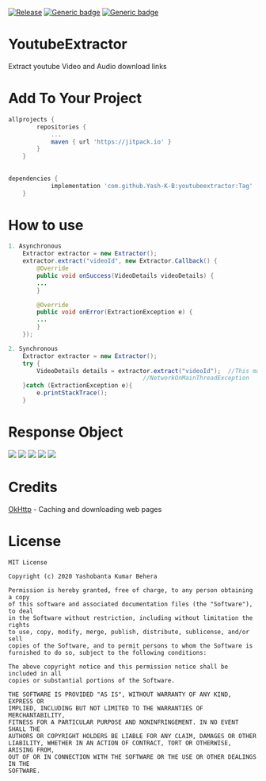 [![Release](https://jitpack.io/v/Yash-K-B/YoutubeExtractor.svg)](https://jitpack.io/#Yash-K-B/YoutubeExtractor)
[![Generic badge](https://img.shields.io/badge/Build-passing-<COLOR>.svg)]()
[![Generic badge](https://img.shields.io/badge/API-5.0+-<COLOR>.svg)](https://developer.android.com/about/versions/lollipop)

# YoutubeExtractor
Extract youtube Video and Audio download links

# Add To Your Project
```gradle
allprojects {
		repositories {
			...
			maven { url 'https://jitpack.io' }
		}
	}
  
  
dependencies {
	        implementation 'com.github.Yash-K-B:youtubeextractor:Tag'
	}
```
# How to use

```java
1. Asynchronous
	Extractor extractor = new Extractor();
	extractor.extract("videoId", new Extractor.Callback() {
	    @Override
	    public void onSuccess(VideoDetails videoDetails) {
		...
	    }

	    @Override
	    public void onError(ExtractionException e) {
		...
	    }
	});

2. Synchronous
	Extractor extractor = new Extractor();
	try {
	    VideoDetails details = extractor.extract("videoId");  //This may produce 
	    							  //NetworkOnMainThreadException
	}catch (ExtractionException e){
	    e.printStackTrace();
	}

```

# Response Object

![](https://github.com/Yash-K-B/YoutubeExtractor/blob/master/screenshots/Screenshot2.jpg?raw=true)
![](https://github.com/Yash-K-B/YoutubeExtractor/blob/master/screenshots/Screenshot1.png?raw=true)
![](https://github.com/Yash-K-B/YoutubeExtractor/blob/master/screenshots/Screenshot3.png?raw=true)
![](https://github.com/Yash-K-B/YoutubeExtractor/blob/master/screenshots/Screenshot4.png?raw=true)
![](https://github.com/Yash-K-B/YoutubeExtractor/blob/master/screenshots/Screenshot5.png?raw=true)

# Credits

[OkHttp](https://square.github.io/okhttp/) - Caching and downloading web pages

# License
```
MIT License

Copyright (c) 2020 Yashobanta Kumar Behera

Permission is hereby granted, free of charge, to any person obtaining a copy
of this software and associated documentation files (the "Software"), to deal
in the Software without restriction, including without limitation the rights
to use, copy, modify, merge, publish, distribute, sublicense, and/or sell
copies of the Software, and to permit persons to whom the Software is
furnished to do so, subject to the following conditions:

The above copyright notice and this permission notice shall be included in all
copies or substantial portions of the Software.

THE SOFTWARE IS PROVIDED "AS IS", WITHOUT WARRANTY OF ANY KIND, EXPRESS OR
IMPLIED, INCLUDING BUT NOT LIMITED TO THE WARRANTIES OF MERCHANTABILITY,
FITNESS FOR A PARTICULAR PURPOSE AND NONINFRINGEMENT. IN NO EVENT SHALL THE
AUTHORS OR COPYRIGHT HOLDERS BE LIABLE FOR ANY CLAIM, DAMAGES OR OTHER
LIABILITY, WHETHER IN AN ACTION OF CONTRACT, TORT OR OTHERWISE, ARISING FROM,
OUT OF OR IN CONNECTION WITH THE SOFTWARE OR THE USE OR OTHER DEALINGS IN THE
SOFTWARE.
```
